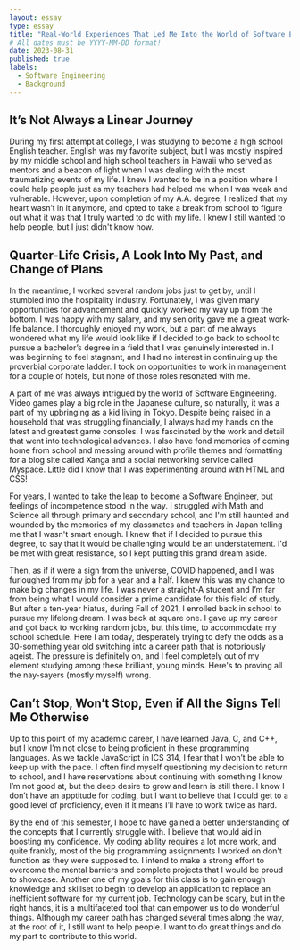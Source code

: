 ```yaml
---
layout: essay
type: essay
title: "Real-World Experiences That Led Me Into the World of Software Engineering"
# All dates must be YYYY-MM-DD format!
date: 2023-08-31
published: true
labels:
  - Software Engineering
  - Background
---
```


## It’s Not Always a Linear Journey

During my first attempt at college, I was studying to become a high school English teacher. English was my favorite subject, but I was mostly inspired by my middle school and high school teachers in Hawaii who served as mentors and a beacon of light when I was dealing with the most traumatizing events of my life. I knew I wanted to be in a position where I could help people just as my teachers had helped me when I was weak and vulnerable. However, upon completion of my A.A. degree, I realized that my heart wasn’t in it anymore, and opted to take a break from school to figure out what it was that I truly wanted to do with my life. I knew I still wanted to help people, but I just didn't know how. 

## Quarter-Life Crisis, A Look Into My Past, and Change of Plans

In the meantime, I worked several random jobs just to get by, until I stumbled into the hospitality industry. Fortunately, I was given many opportunities for advancement and quickly worked my way up from the bottom. I was happy with my salary, and my seniority gave me a great work-life balance. I thoroughly enjoyed my work, but a part of me always wondered what my life would look like if I decided to go back to school to pursue a bachelor’s degree in a field that I was genuinely interested in. I was beginning to feel stagnant, and I had no interest in continuing up the proverbial corporate ladder. I took on opportunities to work in management for a couple of hotels, but none of those roles resonated with me. 

A part of me was always intrigued by the world of Software Engineering. Video games play a big role in the Japanese culture, so naturally, it was a part of my upbringing as a kid living in Tokyo. Despite being raised in a household that was struggling financially, I always had my hands on the latest and greatest game consoles. I was fascinated by the work and detail that went into technological advances. I also have fond memories of coming home from school and messing around with profile themes and formatting for a blog site called Xanga and a social networking service called Myspace. Little did I know that I was experimenting around with HTML and CSS! 

For years, I wanted to take the leap to become a Software Engineer, but feelings of incompetence stood in the way. I struggled with Math and Science all through primary and secondary school, and I'm still haunted and wounded by the memories of my classmates and teachers in Japan telling me that I wasn't smart enough. I knew that if I decided to pursue this degree, to say that it would be challenging would be an understatement. I'd be met with great resistance, so I kept putting this grand dream aside. 

Then, as if it were a sign from the universe, COVID happened, and I was furloughed from my job for a year and a half. I knew this was my chance to make big changes in my life. I was never a straight-A student and I’m far from being what I would consider a prime candidate for this field of study. But after a ten-year hiatus, during Fall of 2021, I enrolled back in school to pursue my lifelong dream. I was back at square one. I gave up my career and got back to working random jobs, but this time, to accommodate my school schedule. Here I am today, desperately trying to defy the odds as a 30-something year old switching into a career path that is notoriously ageist. The pressure is definitely on, and I feel completely out of my element studying among these brilliant, young minds. Here's to proving all the nay-sayers (mostly myself) wrong. 

## Can’t Stop, Won’t Stop, Even if All the Signs Tell Me Otherwise
Up to this point of my academic career, I have learned Java, C, and C++, but I know I’m not close to being proficient in these programming languages. As we tackle JavaScript in ICS 314, I fear that I won’t be able to keep up with the pace. I often find myself questioning my decision to return to school, and I have reservations about continuing with something I know I’m not good at, but the deep desire to grow and learn is still there. I know I don’t have an apptitude for coding, but I want to believe that I could get to a good level of proficiency, even if it means I’ll have to work twice as hard. 

By the end of this semester, I hope to have gained a better understanding of the concepts that I currently struggle with. I believe that would aid in boosting my confidence. My coding ability requires a lot more work, and quite frankly, most of the big programming assignments I worked on don't function as they were supposed to. I intend to make a strong effort to overcome the mental barriers and complete projects that I would be proud to showcase. Another one of my goals for this class is to gain enough knowledge and skillset to begin to develop an application to replace an inefficient software for my current job. Technology can be scary, but in the right hands, it is a multifaceted tool that can empower us to do wonderful things. Although my career path has changed several times along the way, at the root of it, I still want to help people. I want to do great things and do my part to contribute to this world.
